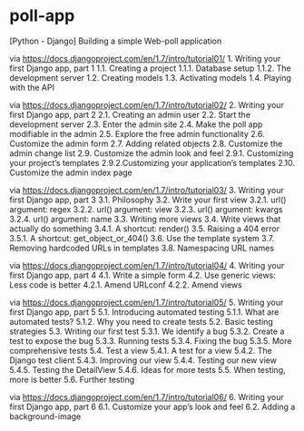 poll-app
========

[Python - Django] Building a simple Web-poll application

via https://docs.djangoproject.com/en/1.7/intro/tutorial01/
    1. Writing your first Django app, part 1
        1.1. Creating a project
            1.1.1. Database setup
            1.1.2. The development server
        1.2. Creating models
        1.3. Activating models
        1.4. Playing with the API
        
via https://docs.djangoproject.com/en/1.7/intro/tutorial02/
    2. Writing your first Django app, part 2
        2.1. Creating an admin user
        2.2. Start the development server
        2.3. Enter the admin site
        2.4. Make the poll app modifiable in the admin
        2.5. Explore the free admin functionality
        2.6. Customize the admin form
        2.7. Adding related objects
        2.8. Customize the admin change list
        2.9. Customize the admin look and feel
            2.9.1. Customizing your project’s templates
            2.9.2.Customizing your application’s templates
        2.10. Customize the admin index page
        
via https://docs.djangoproject.com/en/1.7/intro/tutorial03/
    3. Writing your first Django app, part 3
        3.1. Philosophy
        3.2. Write your first view
            3.2.1. url() argument: regex
            3.2.2. url() argument: view
            3.2.3. url() argument: kwargs
            3.2.4. url() argument: name
        3.3. Writing more views
        3.4. Write views that actually do something
            3.4.1. A shortcut: render()
        3.5. Raising a 404 error
            3.5.1. A shortcut: get_object_or_404()
        3.6. Use the template system
        3.7. Removing hardcoded URLs in templates
        3.8. Namespacing URL names
  
via https://docs.djangoproject.com/en/1.7/intro/tutorial04/
    4. Writing your first Django app, part 4
        4.1. Write a simple form
        4.2. Use generic views: Less code is better
            4.2.1. Amend URLconf
            4.2.2. Amend views
            
via https://docs.djangoproject.com/en/1.7/intro/tutorial05/
    5. Writing your first Django app, part 5
        5.1. Introducing automated testing
            5.1.1. What are automated tests?
            5.1.2. Why you need to create tests
        5.2. Basic testing strategies
        5.3. Writing our first test
            5.3.1. We identify a bug
            5.3.2. Create a test to expose the bug
            5.3.3. Running tests
            5.3.4. Fixing the bug
            5.3.5. More comprehensive tests
        5.4. Test a view
            5.4.1. A test for a view
            5.4.2. The Django test client
            5.4.3. Improving our view
            5.4.4. Testing our new view
            5.4.5. Testing the DetailView
            5.4.6. Ideas for more tests
        5.5. When testing, more is better
        5.6. Further testing

via https://docs.djangoproject.com/en/1.7/intro/tutorial06/
    6. Writing your first Django app, part 6
        6.1. Customize your app’s look and feel
        6.2. Adding a background-image





